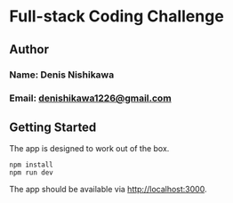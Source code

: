 # Full-stack Coding Challenge

## Author

### Name: Denis Nishikawa
### Email: denishikawa1226@gmail.com

## Getting Started

The app is designed to work out of the box.

```shell
npm install
npm run dev
```

The app should be available via [http://localhost:3000](http://localhost:3000).

